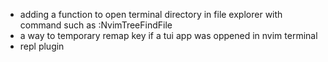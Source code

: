 - adding a function to open terminal directory in file explorer with command such as :NvimTreeFindFile
- a way to temporary remap <Esc> key if a tui app was oppened in nvim terminal
- repl plugin
